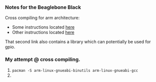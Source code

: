 ### Notes for the Beaglebone Black

Cross compiling for arm architecture:

- Some instructions located [here](https://github.com/japaric/ruststrap/blob/master/1-how-to-cross-compile.md)
- Other instructions located [here](https://github.com/posborne/rust-sysfs-gpio)

That second link also contains a library which can potentially be used for gpio.

### My attempt @ cross compiling.

1. `pacman -S arm-linux-gnueabi-binutils arm-linux-gnueabi-gcc`
2. 
